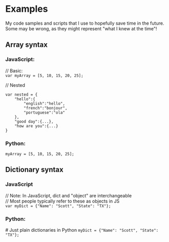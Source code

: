 # Examples
My code samples and scripts that I use to hopefully save time in the future. Some may be wrong, as they might represent "what I knew at the time"!

## Array syntax
### JavaScript: 
// Basic:\
`var myArray = [5, 10, 15, 20, 25];`

// Nested
~~~
var nested = {
    "hello":{
        "english":"hello",
        "french":"bonjour",
        "portuguese":"ola"
    },
    "good day":{...},
    "how are you":{...}
}
~~~

### Python: 
`myArray = [5, 10, 15, 20, 25];`

## Dictionary syntax
### JavaScript
// Note: In JavaScript, dict and "object" are interchangeable\
// Most people typically refer to these as objects in JS\
`var myDict = {"Name": "Scott", "State": "TX"};`

### Python:
\# Just plain dictionaries in Python
`myDict = {"Name": "Scott", "State": "TX"};`


